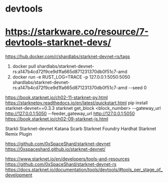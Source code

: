 # devtools
# https://starkware.co/resource/7-devtools-starknet-devs/

https://hub.docker.com/r/shardlabs/starknet-devnet-rs/tags

1) docker pull shardlabs/starknet-devnet-rs:a147b4cd72f9ce9d1fa665d871231370db0f51c7-amd
2) docker run -e RUST_LOG=TRACE -p 127.0.0.1:5050:5050 shardlabs/starknet-devnet-rs:a147b4cd72f9ce9d1fa665d871231370db0f51c7-amd --seed 0

https://book.starknet.io/ch02-11-starknet-py.html
https://starknetpy.readthedocs.io/en/latest/quickstart.html
pip install starknet-devnet==0.3.3
starknet get_block <block_number> --gateway_url http://127.0.0.1:5050 --feeder_gateway_url http://127.0.0.1:5050
https://book.starknet.io/ch02-09-starknet-js.html

Starkli
Starknet-devnet
Katana
Scarb
Starknet Foundry
Hardhat
Starknet Remix Plugin

https://github.com/0xSpaceShard/starknet-devnet
https://0xspaceshard.github.io/starknet-devnet/


https://www.starknet.io/en/developers/tools-and-resources
https://github.com/0xSpaceShard/starknet-devnet-rs
https://docs.starknet.io/documentation/tools/devtools/#tools_per_stage_of_development
